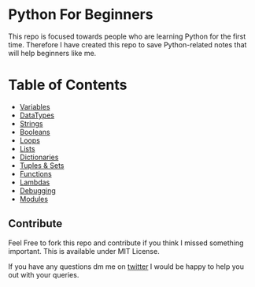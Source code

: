 # Python For Beginners
This repo is focused towards people who are learning Python for the first time.  Therefore I have created this repo to save Python-related notes that will help beginners like me.
<!-- #### This is hosted here
[Online Version](https://python-for-beginners.readthedocs.io/) -->

# Table of Contents

* [Variables](markdown-version/variables.md)
* [DataTypes](markdown-version/data-types.md)
* [Strings](markdown-version/strings.md)
* [Booleans](markdown-version/booleans.md)
* [Loops](markdown-version/loops.md)
* [Lists](markdown-version/lists.md)
* [Dictionaries](markdown-version/dictionary.md)
* [Tuples & Sets](markdown-version/tuples_and_sets.md)
* [Functions](markdown-version/functions.md)
* [Lambdas](markdown-version/lambdas.md)
* [Debugging](markdown-version/debugging.md)
* [Modules](markdown-version/modules.md)


## Contribute
Feel Free to fork this repo and contribute if you think I missed something important.
This is available under MIT License.


If you have any questions dm me on  [twitter](http://www.twitter.com/muhammad_o7) I would be happy to help you out with your queries.

